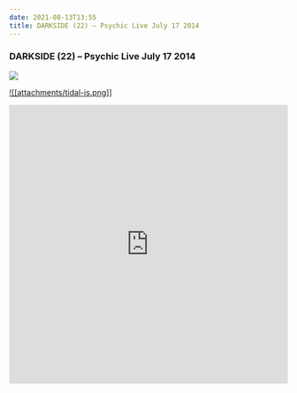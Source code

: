 ```yaml
---
date: 2021-08-13T13:55
title: DARKSIDE (22) – Psychic Live July 17 2014
---
```

### DARKSIDE (22) – Psychic Live July 17 2014
[![](https://img.discogs.com/3EvdYpF0YvXz9huF1IYFVpGhhbQ=/fit-in/600x600/filters:strip_icc():format(jpeg):mode_rgb():quality(90)/discogs-images/R-16167959-1604605079-3263.jpeg.jpg)][1] 

[1]: https://www.discogs.com/release/16167959
[3]: https://listen.tidal.com/album/160154905

[![[attachments/tidal-is.png]]][3]

<div style="position: relative; padding-bottom: 100%; height: 0; overflow: hidden; max-width: 100%;"><iframe src="https://embed.tidal.com/albums/160154905?layout=gridify" frameborder= "0" allowfullscreen style="position: absolute; top: 0; left: 0; width: 100%; height: 1px; min-height: 100%; margin: 0 auto;"></iframe></div>